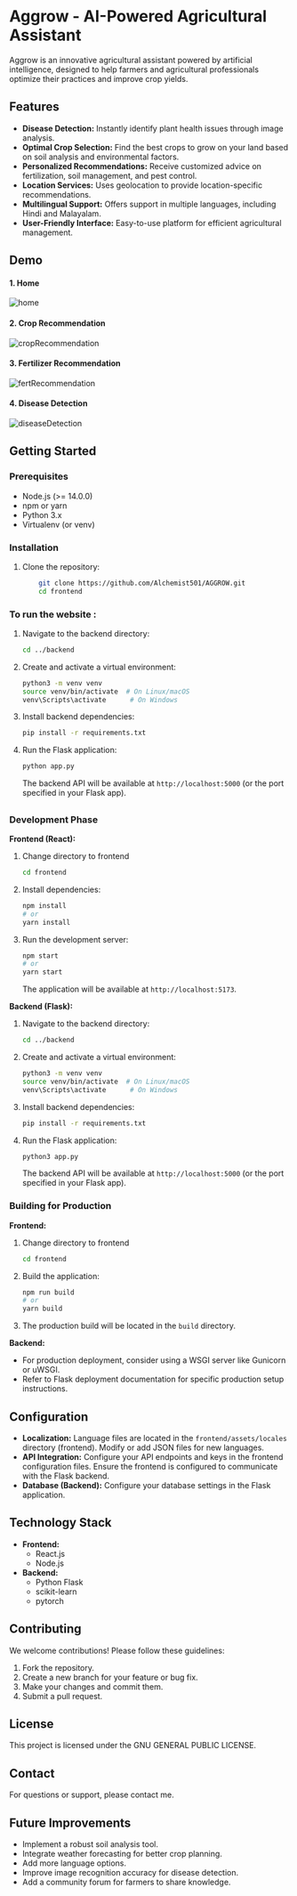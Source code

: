 # Aggrow - AI-Powered Agricultural Assistant

Aggrow is an innovative agricultural assistant powered by artificial intelligence, designed to help farmers and agricultural professionals optimize their practices and improve crop yields.

## Features

- **Disease Detection:** Instantly identify plant health issues through image analysis.
- **Optimal Crop Selection:** Find the best crops to grow on your land based on soil analysis and environmental factors.
- **Personalized Recommendations:** Receive customized advice on fertilization, soil management, and pest control.
- **Location Services:** Uses geolocation to provide location-specific recommendations.
- **Multilingual Support:** Offers support in multiple languages, including Hindi and Malayalam.
- **User-Friendly Interface:** Easy-to-use platform for efficient agricultural management.

## Demo

#### 1. Home

![home](https://media1.giphy.com/media/v1.Y2lkPTc5MGI3NjExZXJnemNpYjc0ZmM0dmk5NTJxMGlqYnZ6azdkNGg1ajhzcmc2cWoyZiZlcD12MV9pbnRlcm5hbF9naWZfYnlfaWQmY3Q9Zw/kDMUEiovRiZb1E4wku/giphy.gif)

#### 2. Crop Recommendation

![cropRecommendation](https://media4.giphy.com/media/v1.Y2lkPTc5MGI3NjExOGN5cHp2OXV0OXl1N284cm0xamRodndnajhxdzd1czJucGFpdWxubCZlcD12MV9pbnRlcm5hbF9naWZfYnlfaWQmY3Q9Zw/pW4yg0fmQTMMHoMt2p/giphy.gif)

#### 3. Fertilizer Recommendation

![fertRecommendation](https://media3.giphy.com/media/v1.Y2lkPTc5MGI3NjExZzY4bDBmNDhwMWhkNDVwamZtcnVrb3Z6amZ4OTVwaDY4eXZkZmh6NyZlcD12MV9pbnRlcm5hbF9naWZfYnlfaWQmY3Q9Zw/bKzXhPQnDTbhWPHPgQ/giphy.gif)

#### 4. Disease Detection

![diseaseDetection](https://media3.giphy.com/media/v1.Y2lkPTc5MGI3NjExeWlibTZpM2w1dzJ2czFhazlneXdjcW0yZ3c3aHNuNHpncTQ4eG9scCZlcD12MV9pbnRlcm5hbF9naWZfYnlfaWQmY3Q9Zw/diBZKNE1az2RJhyCeZ/giphy.gif)

## Getting Started

### Prerequisites

- Node.js (>= 14.0.0)
- npm or yarn
- Python 3.x
- Virtualenv (or venv)

### Installation

1.  Clone the repository:

    ```bash
        git clone https://github.com/Alchemist501/AGGROW.git
        cd frontend
    ```

### To run the website :

1.  Navigate to the backend directory:

    ```bash
    cd ../backend
    ```

2.  Create and activate a virtual environment:

    ```bash
    python3 -m venv venv
    source venv/bin/activate  # On Linux/macOS
    venv\Scripts\activate      # On Windows
    ```

3.  Install backend dependencies:

    ```bash
    pip install -r requirements.txt
    ```

4.  Run the Flask application:

    ```bash
    python app.py
    ```

    The backend API will be available at `http://localhost:5000` (or the port specified in your Flask app).

##

### Development Phase

**Frontend (React):**

1. Change directory to frontend

   ```bash
   cd frontend
   ```

2. Install dependencies:

   ```bash
   npm install
   # or
   yarn install
   ```

3. Run the development server:

   ```bash
   npm start
   # or
   yarn start
   ```

   The application will be available at `http://localhost:5173`.

**Backend (Flask):**

1.  Navigate to the backend directory:

    ```bash
    cd ../backend
    ```

2.  Create and activate a virtual environment:

    ```bash
    python3 -m venv venv
    source venv/bin/activate  # On Linux/macOS
    venv\Scripts\activate      # On Windows
    ```

3.  Install backend dependencies:

    ```bash
    pip install -r requirements.txt
    ```

4.  Run the Flask application:

    ```bash
    python3 app.py
    ```

    The backend API will be available at `http://localhost:5000` (or the port specified in your Flask app).

### Building for Production

**Frontend:**

1.  Change directory to frontend

    ```bash
    cd frontend
    ```

2.  Build the application:

    ```bash
    npm run build
    # or
    yarn build
    ```

3.  The production build will be located in the `build` directory.

**Backend:**

- For production deployment, consider using a WSGI server like Gunicorn or uWSGI.
- Refer to Flask deployment documentation for specific production setup instructions.

## Configuration

- **Localization:** Language files are located in the `frontend/assets/locales` directory (frontend). Modify or add JSON files for new languages.
- **API Integration:** Configure your API endpoints and keys in the frontend configuration files. Ensure the frontend is configured to communicate with the Flask backend.
- **Database (Backend):** Configure your database settings in the Flask application.

## Technology Stack

- **Frontend:**
  - React.js
  - Node.js
- **Backend:**
  - Python Flask
  - scikit-learn
  - pytorch

## Contributing

We welcome contributions! Please follow these guidelines:

1.  Fork the repository.
2.  Create a new branch for your feature or bug fix.
3.  Make your changes and commit them.
4.  Submit a pull request.

## License

This project is licensed under the GNU GENERAL PUBLIC LICENSE.

## Contact

For questions or support, please contact me.

## Future Improvements

- Implement a robust soil analysis tool.
- Integrate weather forecasting for better crop planning.
- Add more language options.
- Improve image recognition accuracy for disease detection.
- Add a community forum for farmers to share knowledge.
